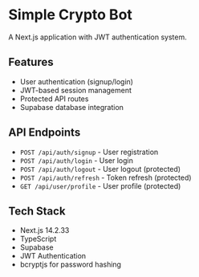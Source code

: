 # Simple Crypto Bot

A Next.js application with JWT authentication system.

## Features

- User authentication (signup/login)
- JWT-based session management  
- Protected API routes
- Supabase database integration

## API Endpoints

- `POST /api/auth/signup` - User registration
- `POST /api/auth/login` - User login
- `POST /api/auth/logout` - User logout (protected)
- `POST /api/auth/refresh` - Token refresh (protected)
- `GET /api/user/profile` - User profile (protected)

## Tech Stack

- Next.js 14.2.33
- TypeScript
- Supabase
- JWT Authentication
- bcryptjs for password hashing